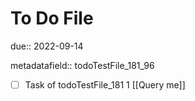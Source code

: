 # To Do File

due:: 2022-09-14

metadatafield:: todoTestFile_181_96

- [ ] Task of todoTestFile_181 1 [[Query me]]
